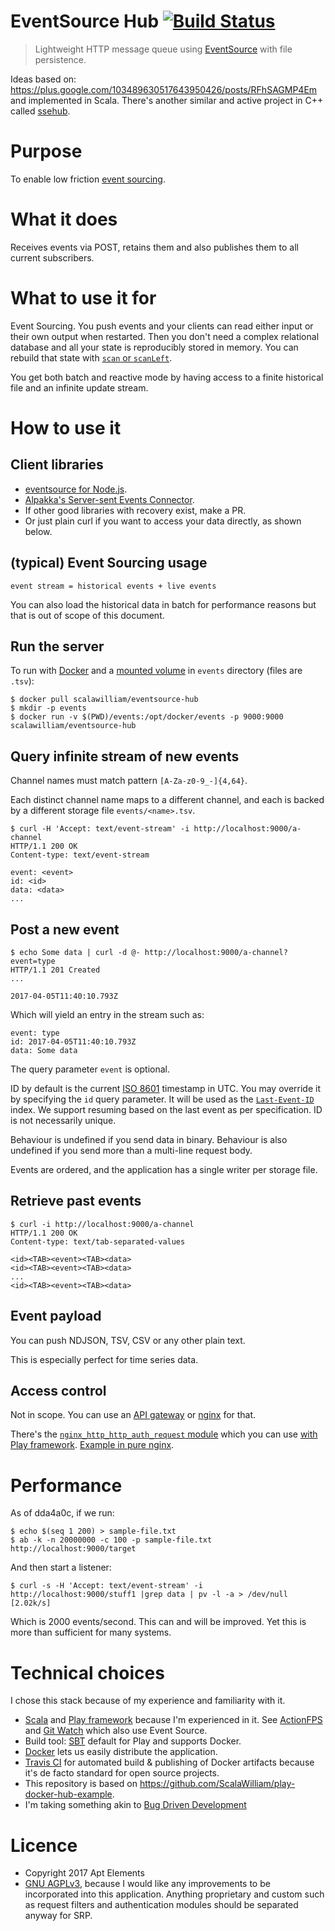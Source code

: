 # EventSource Hub [![Build Status](https://travis-ci.org/ScalaWilliam/eventsource-hub.svg?branch=master)](https://travis-ci.org/ScalaWilliam/eventsource-hub)

> Lightweight HTTP message queue using [EventSource](https://www.w3.org/TR/2012/WD-eventsource-20120426/) with file persistence.

Ideas based on: https://plus.google.com/103489630517643950426/posts/RFhSAGMP4Em and implemented in Scala. There's another similar and active project in C++ called [ssehub](https://github.com/vgno/ssehub).

# Purpose

To enable low friction [event sourcing](https://martinfowler.com/eaaDev/EventSourcing.html).

# What it does

Receives events via POST, retains them and also publishes them to all current subscribers.

# What to use it for

Event Sourcing. You push events and your clients can read either input or their own output when restarted. Then you don't need a complex relational database and all your state is reproducibly stored in memory. You can rebuild that state with [`scan` or `scanLeft`](https://www.scalawilliam.com/most-important-streaming-abstraction/).

You get both batch and reactive mode by having access to a finite historical file and an infinite update stream.

# How to use it

## Client libraries

- [eventsource for Node.js](https://www.npmjs.com/package/eventsource).
- [Alpakka's Server-sent Events Connector](http://developer.lightbend.com/docs/alpakka/current/sse.html).
- If other good libraries with recovery exist, make a PR.
- Or just plain curl if you want to access your data directly, as shown below.

## (typical) Event Sourcing usage

```
event stream = historical events + live events
```

You can also load the historical data in batch for performance reasons but that is out of scope of this document.

## Run the server
To run with [Docker](https://www.docker.com/what-docker) and a [mounted volume](https://docs.docker.com/engine/tutorials/dockervolumes/) in `events` directory (files are `.tsv`):
```
$ docker pull scalawilliam/eventsource-hub
$ mkdir -p events
$ docker run -v $(PWD)/events:/opt/docker/events -p 9000:9000 scalawilliam/eventsource-hub
```

## Query infinite stream of new events

Channel names must match pattern `[A-Za-z0-9_-]{4,64}`.

Each distinct channel name maps to a different channel, and each is backed by a different storage file `events/<name>.tsv`.

```
$ curl -H 'Accept: text/event-stream' -i http://localhost:9000/a-channel
HTTP/1.1 200 OK
Content-type: text/event-stream

event: <event>
id: <id>
data: <data>
... 
```

## Post a new event
```
$ echo Some data | curl -d @- http://localhost:9000/a-channel?event=type
HTTP/1.1 201 Created
...

2017-04-05T11:40:10.793Z
```

Which will yield an entry in the stream such as:

```
event: type
id: 2017-04-05T11:40:10.793Z
data: Some data

```

The query parameter `event` is optional.

ID by default is the current [ISO 8601](https://en.wikipedia.org/wiki/ISO_8601) timestamp in UTC. You may override it by specifying the `id` query parameter. It will be used as the [`Last-Event-ID`](https://www.w3.org/TR/eventsource/#last-event-id) index. We support resuming based on the last event as per specification. ID is not necessarily unique.

Behaviour is undefined if you send data in binary. Behaviour is also undefined if you send more than a multi-line request body.

Events are ordered, and the application has a single writer per storage file.

## Retrieve past events
```
$ curl -i http://localhost:9000/a-channel
HTTP/1.1 200 OK
Content-type: text/tab-separated-values

<id><TAB><event><TAB><data>
<id><TAB><event><TAB><data>
...
<id><TAB><event><TAB><data>
```

## Event payload

You can push NDJSON, TSV, CSV or any other plain text.

This is especially perfect for time series data.

## Access control

Not in scope. You can use an [API gateway](https://en.wikipedia.org/wiki/API_management) or [nginx](https://www.nginx.com/solutions/api-gateway/) for that.

There's the [`nginx_http_http_auth_request` module](http://nginx.org/en/docs/http/ngx_http_auth_request_module.html) which you can use [with Play framework](https://groups.google.com/d/msg/play-framework/IRVgowWxE58/4SIQZ_ksCAAJ). [Example in pure nginx](https://developers.shopware.com/blog/2015/03/02/sso-with-nginx-authrequest-module/).

# Performance

As of dda4a0c, if we run:

```
$ echo $(seq 1 200) > sample-file.txt
$ ab -k -n 20000000 -c 100 -p sample-file.txt http://localhost:9000/target
```

And then start a listener:
```
$ curl -s -H 'Accept: text/event-stream' -i http://localhost:9000/stuff1 |grep data | pv -l -a > /dev/null
[2.02k/s]
```

Which is 2000 events/second. This can and will be improved. Yet this is more than sufficient for many systems.

# Technical choices

I chose this stack because of my experience and familiarity with it.

- [Scala](http://www.scala-lang.org/news/) and [Play framework](https://www.playframework.com/documentation/2.6.x/Migration26) because I'm experienced in it. See [ActionFPS](https://github.com/ScalaWilliam/ActionFPS) and [Git Watch](http://git.watch/) which also use Event Source.
- Build tool: [SBT](https://www.scalawilliam.com/essential-sbt/) default for Play and supports Docker.
- [Docker](https://www.docker.com/what-docker) lets us easily distribute the application.
- [Travis CI](https://en.wikipedia.org/wiki/Travis_CI) for automated build & publishing of Docker artifacts because it's de facto standard for open source projects.
- This repository is based on https://github.com/ScalaWilliam/play-docker-hub-example.
- I'm taking something akin to [Bug Driven Development](https://blogs.oracle.com/toddfast/entry/bug_driven_development)

# Licence

- Copyright 2017 Apt Elements
- [GNU AGPLv3](https://choosealicense.com/licenses/agpl-3.0/), because I would like any improvements to be incorporated into this application. Anything proprietary and custom such as request filters and authentication modules should be separated anyway for SRP.
